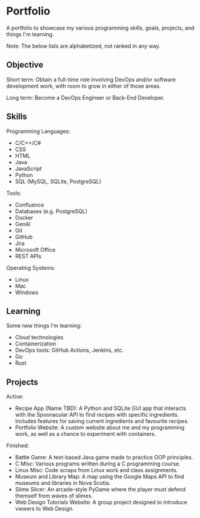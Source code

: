 # Portfolio
A portfolio to showcase my various programming skills, goals, projects, and things I'm learning.

Note: The below lists are alphabetized, not ranked in any way.

## Objective
Short term: Obtain a full-time role involving DevOps and/or software development work, with room to grow in either of those areas.

Long term: Become a DevOps Engineer or Back-End Developer.

## Skills
Programming Languages:
- C/C++/C#
- CSS
- HTML
- Java
- JavaScript
- Python
- SQL (MySQL, SQLite, PostgreSQL)

Tools:
- Confluence
- Databases (e.g. PostgreSQL)
- Docker
- GenAI
- Git
- GitHub
- Jira
- Microsoft Office
- REST APIs

Operating Systems:
- Linux
- Mac
- Windows

## Learning
Some new things I'm learning:
- Cloud technologies
- Containerization
- DevOps tools: GitHub Actions, Jenkins, etc.
- Go
- Rust

## Projects
Active:
- Recipe App (Name TBD): A Python and SQLite GUI app that interacts with the Spoonacular API to find recipes with specific ingredients. Includes features for saving current ingredients and favourite recipes.
- Portfolio Website: A custom website about me and my programming work, as well as a chance to experiment with containers.

Finished:
- Battle Game: A text-based Java game made to practice OOP principles.
- C Misc: Various programs written during a C programming course.
- Linux Misc: Code scraps from Linux work and class assignments.
- Museum and Library Map: A map using the Google Maps API to find museums and libraries in Nova Scotia.
- Slime Slicer: An arcade-style PyGame where the player must defend themself from waves of slimes.
- Web Design Tutorials Website: A group project designed to introduce viewers to Web Design.
